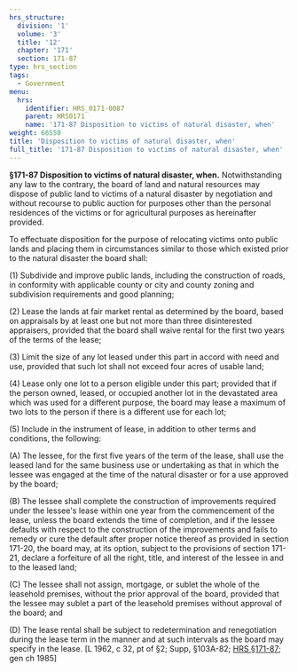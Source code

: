 ```yaml
---
hrs_structure:
  division: '1'
  volume: '3'
  title: '12'
  chapter: '171'
  section: 171-87
type: hrs_section
tags:
  - Government
menu:
  hrs:
    identifier: HRS_0171-0087
    parent: HRS0171
    name: '171-87 Disposition to victims of natural disaster, when'
weight: 66550
title: 'Disposition to victims of natural disaster, when'
full_title: '171-87 Disposition to victims of natural disaster, when'
---
```

**§171-87 Disposition to victims of natural disaster, when.** Notwithstanding any law to the contrary, the board of land and natural resources may dispose of public land to victims of a natural disaster by negotiation and without recourse to public auction for purposes other than the personal residences of the victims or for agricultural purposes as hereinafter provided.

To effectuate disposition for the purpose of relocating victims onto public lands and placing them in circumstances similar to those which existed prior to the natural disaster the board shall:

(1) Subdivide and improve public lands, including the construction of roads, in conformity with applicable county or city and county zoning and subdivision requirements and good planning;

(2) Lease the lands at fair market rental as determined by the board, based on appraisals by at least one but not more than three disinterested appraisers, provided that the board shall waive rental for the first two years of the terms of the lease;

(3) Limit the size of any lot leased under this part in accord with need and use, provided that such lot shall not exceed four acres of usable land;

(4) Lease only one lot to a person eligible under this part; provided that if the person owned, leased, or occupied another lot in the devastated area which was used for a different purpose, the board may lease a maximum of two lots to the person if there is a different use for each lot;

(5) Include in the instrument of lease, in addition to other terms and conditions, the following:

(A) The lessee, for the first five years of the term of the lease, shall use the leased land for the same business use or undertaking as that in which the lessee was engaged at the time of the natural disaster or for a use approved by the board;

(B) The lessee shall complete the construction of improvements required under the lessee's lease within one year from the commencement of the lease, unless the board extends the time of completion, and if the lessee defaults with respect to the construction of the improvements and fails to remedy or cure the default after proper notice thereof as provided in section 171-20, the board may, at its option, subject to the provisions of section 171-21, declare a forfeiture of all the right, title, and interest of the lessee in and to the leased land;

(C) The lessee shall not assign, mortgage, or sublet the whole of the leasehold premises, without the prior approval of the board, provided that the lessee may sublet a part of the leasehold premises without approval of the board; and

(D) The lease rental shall be subject to redetermination and renegotiation during the lease term in the manner and at such intervals as the board may specify in the lease. [L 1962, c 32, pt of §2; Supp, §103A-82; [HRS §171-87](/title-12/chapter-171/section-171-87/); gen ch 1985]
